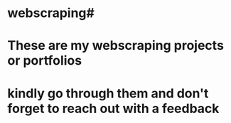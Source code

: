 # webscraping#

# These are my webscraping projects or portfolios #

# kindly go through them and don't forget to reach out with a feedback #

